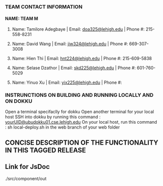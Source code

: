 ### TEAM CONTACT INFORMATION
#### NAME: TEAM M 


1. Name: Tamilore Adegbaye   | Email: doa325@lehigh.edu |  Phone #: 215-558-8231

2. Name: David Wang          | Email: jiw324@lehigh.edu | Phone #: 669-307-3008

3. Name: Hien Thi | Email: hnt224@lehigh.edu | Phone #: 215-609-5838

4. Name: Selase Dzathor | Email: skd225@lehigh.edu | Phone #: 601-760-5029

5. Name: Yinuo Xu | Email: yix225@lehigh.edu | Phone #: 



### INSTRUNCTIONS ON BUILDING AND RUNNING LOCALLY AND ON DOKKU

Open a terminal specifaclly for dokku
Open another terminal for your local host
SSH into dokku by running this command : yourUID@ubudokku01.cse.lehigh.edu
On your local host, run this command : sh local-deploy.sh in the web branch of your web folder


## CONCISE DESCRIPTION OF THE FUNCTIONALITY IN THIS TAGGED RELEASE


## Link for JsDoc
./src/component/out
